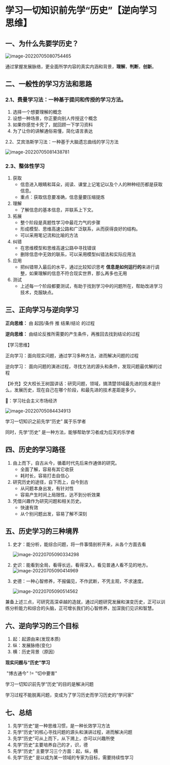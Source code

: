 # 学习一切知识前先学“历史”【逆向学习思维】

## 一、为什么先要学历史？

![image-20220705080754465](./images/image-20220705080754465.png)

通过掌握发展脉络，更全面所学内容的真实内涵和背景，**理解**，**判断**，**创新**。

## 二、一般性的学习方法和思路

### 2.1、费曼学习法：一种基于提问和传授的学习方法。

1. 选择一个想要理解的概念
2. 设想一种场景，你正要向别人传授这个概念
3. 如果你感觉卡壳了，就回顾一下学习资料
4. 为了让你的讲解通俗易懂，简化语言表达

2.2、艾宾浩斯学习法：一种基于大脑遗忘曲线的学习方法

![image-20220705081438781](./images/image-20220705081438781.png)

### 2.3、整体性学习

1. 获取
   - 信息进入眼睛和耳朵，阅读、课堂上记笔记以及个人的种种经历都是获取信息。
   - 重点：获取信息要准确，信息量要压缩提炼
2. 理解
   - 了解信息的基本信息，并联系上下文。
3. 拓展
   - 整个阶段是真题性学习中最花力气的步骤
   - 形成模型、思维高速公路和广泛联系，从而获得良好的结构。
   - 可以采用笔记流和比喻的方法
4. 纠错
   - 在思维模型和思维高速公路中寻找错误
   - 删除信息中无效的联系，可以采用模型纠错法和实际应用法
5. 应用
   - 把纠错带入最后的水平，通过比较知识思考 **信息是如何运行的**来进行调整，如果理解的信息不符合现实世界，那么再多也无用
6. 测试
   - 上述每一个阶段都要测试，有助于找到学习中的问题所在，帮助改进学习技术，克服缺点。

## 三、正向学习与逆向学习

**正向思维：** 由 起因/条件 推 结果/结论 的过程

**逆向思维：** 由结论反推所需要的产生条件，再推回去找到结论的过程

【学习思维】

正向学习：面向现实问题，通过学习多种方法，进而解决问题的过程

逆向学习： 面向问题的演进过程，寻找方法的源头和条件，发现问题最优解的过程

【补充】交大校长王树国讲话：研究问题，领域，搞清楚领域最先进的技术是什么，发展历史，现在自己在哪个阶段，和最先进的技术差距是多少。

🌰：学习社会主义市场经济

![image-20220705084434913](./images/image-20220705084434913.png)

学习一切知识之前先学“历史” 属于乐学者

同时，先学“历史” 是一种方法，能够帮助学习者成为后天的乐学者

## 四、历史的学习路径

1. 由上而下，自古从今，循着时代先后来作通体的研究。
   - 全面了解，容易有其它收获
   - 耗时长，容易打击自信心
2. 研究历史的途径，自下而上，自今到古
   - 从问题本身出发，有针对性
   - 容易产生时间上局限性，达不到分析效果
3. 凭借兴趣作为研究问题和相关历史。
   - 快速有效
   - 从个别问题出发，容易了解不深刻

## 五、历史学习的三种境界

1. 史才：能分析，能综合问题，将一件事情剖析开来，从各个方面去看

   ![image-20220705090334298](./images/image-20220705090334298.png)

2. 史识：能看到全局，看得长远，看得深入，看见普通人看不见的地方。
   ![image-20220705090414969](./images/image-20220705090414969.png)

4. 史德：一种心智修养，不报偏见，不作武断，不凭主观，不求速度。

   ![image-20220705090514562](./images/image-20220705090514562.png)

兼备上述三点，可研究高深卓越的造就，通过问题研究发展和演变历史，正可以训练分析能力和综合的头脑，正可增长我们的心智修养，加深我们见识和智慧。

## 六、逆向学习的三个目标

1. 起：起源由来(发现本质)
2. 纵：发展脉络(变化)
3. 横：历史背景（原因）

**现实问题与“历史”学习**

​										"博古通今"  !=  "切中要害"

学习一切知识前先学“历史”的目的是解决问题

学习过程不能脱离问题，变成为了学习历史而学习历史的“学问家”

## 七、总结

1. 先学“历史”是一种思维习惯，是一种长效学习方法
2. 先学“历史”的核心寻找问题的源头和演讲过程，进而解决问题
3. 先学“历史”可从上而下，从下溯上，亦可以兴趣所使
4. 先学“历史”主要培养自己的才，识，德
5. 先学“历史” 主要学习三个方面：起，纵，横
6. 先学“历史” 是以成为某一领域的专家为目标，需要持续性学习